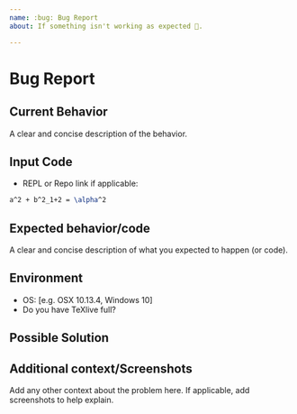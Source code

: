 ```yaml
---
name: :bug: Bug Report
about: If something isn't working as expected 🤔.

---
```


# Bug Report

## Current Behavior

A clear and concise description of the behavior.

## Input Code

- REPL or Repo link if applicable:

```latex
a^2 + b^2_1+2 = \alpha^2
```

## Expected behavior/code

A clear and concise description of what you expected to happen (or code).

## Environment

- OS: [e.g. OSX 10.13.4, Windows 10]
- Do you have TeXlive full?

## Possible Solution
<!--- Only if you have suggestions on a fix for the bug -->

## Additional context/Screenshots

Add any other context about the problem here. If applicable, add screenshots to help explain.